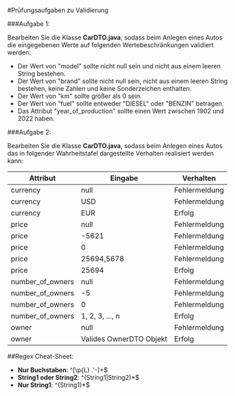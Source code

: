 #Prüfungsaufgaben zu Validierung


###Aufgabe 1:

Bearbeiten Sie die Klasse **CarDTO.java**, sodass beim Anlegen eines Autos die eingegebenen Werte auf folgenden Wertebeschränkungen validiert werden:
- Der Wert von "model" sollte nicht null sein und nicht aus einem leeren String bestehen.
- Der Wert von "brand" sollte nicht null sein, nicht aus einem leeren String bestehen, keine Zahlen und keine Sonderzeichen enthalten.
- Der Wert von "km" sollte größer als 0 sein.
- Der Wert von "fuel" sollte entweder "DIESEL" oder "BENZIN" betragen.
- Das Attribut "year_of_production" sollte einen Wert zwischen 1902 und 2022 haben.

###Aufgabe 2:

Bearbeiten Sie die Klasse **CarDTO.java**, sodass beim Anlegen eines Autos das in folgender Wahrheitstafel dargestellte Verhalten realisiert werden kann:

<table>
<thead>
  <tr>
    <th>Attribut</th>
    <th>Eingabe</th>
    <th>Verhalten</th>
  </tr>
</thead>
<tbody>
  <tr>
    <td>currency</td>
    <td>null</td>
    <td>Fehlermeldung</td>
  </tr>
  <tr>
    <td>currency</td>
    <td>USD</td>
    <td>Fehlermeldung</td>
  </tr>
  <tr>
    <td>currency</td>
    <td>EUR</td>
    <td>Erfolg</td>
  </tr>
  <tr>
    <td>price</td>
    <td>null</td>
    <td>Fehlermeldung</td>
  </tr>
  <tr>
    <td>price</td>
    <td>-5621</td>
    <td>Fehlermeldung</td>
  </tr>
  <tr>
    <td>price</td>
    <td>0</td>
    <td>Fehlermeldung</td>
  </tr>
  <tr>
    <td>price</td>
    <td>25694,5678</td>
    <td>Fehlermeldung</td>
  </tr>
  <tr>
    <td>price</td>
    <td>25694</td>
    <td>Erfolg</td>
  </tr>
  <tr>
    <td>number_of_owners</td>
    <td>null</td>
    <td>Fehlermeldung</td>
  </tr>
  <tr>
    <td>number_of_owners</td>
    <td>-5</td>
    <td>Fehlermeldung</td>
  </tr>
  <tr>
    <td>number_of_owners</td>
    <td>0</td>
    <td>Fehlermeldung</td>
  </tr>
  <tr>
    <td>number_of_owners</td>
    <td>1, 2, 3, ..., n</td>
    <td>Erfolg</td>
  </tr>
  <tr>
    <td>owner</td>
    <td>null</td>
    <td>Fehlermeldung</td>
  </tr>
  <tr>
    <td>owner</td>
    <td>Valides OwnerDTO Objekt</td>
    <td>Erfolg</td>
  </tr>
</tbody>
</table>

##Regex Cheat-Sheet:

- **Nur Buchstaben**: ^[\p{L} .'-]+$
- **String1 oder String2**: ^(String1|String2)*$
- **Nur String1**: ^(String1)*$
